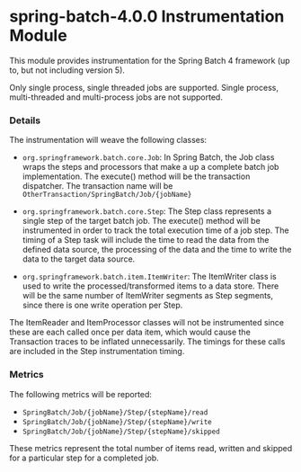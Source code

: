 # spring-batch-4.0.0 Instrumentation Module

This module provides instrumentation for the Spring Batch 4 framework (up to, but not including version 5).

Only single process, single threaded jobs are supported. Single process, multi-threaded and 
multi-process jobs are not supported.

### Details
The instrumentation will weave the following classes:

- `org.springframework.batch.core.Job`: In Spring Batch, the Job class wraps the steps and processors that make a up a complete batch job implementation. 
The execute() method will be the transaction dispatcher. The transaction name will be `OtherTransaction/SpringBatch/Job/{jobName}`

- `org.springframework.batch.core.Step`: The Step class represents a single step of the target batch job. The execute() method will be instrumented in order
to track the total execution time of a job step. The timing of a Step task will include the time to read the data 
from the defined data source, the processing of the data and the time to write the data to the target data source.

- `org.springframework.batch.item.ItemWriter`: The ItemWriter class is used to write the processed/transformed items to a data store. There will be the same number 
of ItemWriter segments as Step segments, since there is one write operation per Step.

The ItemReader and ItemProcessor classes will not be instrumented since these are each called once per data item, 
which would cause the Transaction traces to be inflated unnecessarily. The timings for these calls are included 
in the Step instrumentation timing.

### Metrics
The following metrics will be reported:

- `SpringBatch/Job/{jobName}/Step/{stepName}/read`
- `SpringBatch/Job/{jobName}/Step/{stepName}/write`
- `SpringBatch/Job/{jobName}/Step/{stepName}/skipped`

These metrics represent the total number of items read, written and skipped for a particular step for a completed job.
